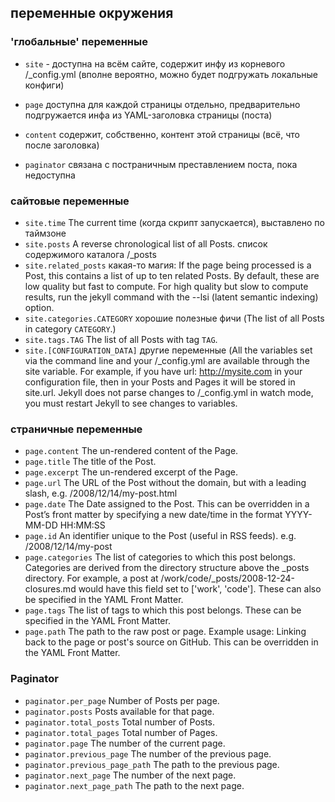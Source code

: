## переменные окружения

### 'глобальные' переменные

- `site` - доступна на всём сайте, содержит инфу из корневого /_config.yml
(вполне вероятно, можно будет подгружать локальные конфиги)

- `page` доступна для каждой страницы отдельно, предварительно подгружается инфа из YAML-заголовка страницы (поста)

- `content` содержит, собственно, контент этой страницы (всё, что после заголовка)

- `paginator` связана с постраничным преставлением поста, пока недоступна

### сайтовые переменные
- `site.time` The current time (когда скрипт запускается), выставлено по таймзоне
- `site.posts` A reverse chronological list of all Posts. список содержимого каталога /_posts
- `site.related_posts` какая-то магия: If the page being processed is a Post, this contains a list of up to ten related Posts. By default, these are low quality but fast to compute. For high quality but slow to compute results, run the jekyll command with the --lsi (latent semantic indexing) option.
- `site.categories.CATEGORY` хорошие полезные фичи (The list of all Posts in category `CATEGORY`.)
- `site.tags.TAG` The list of all Posts with tag `TAG`.
- `site.[CONFIGURATION_DATA]` другие переменные (All the variables set via the command line and your /_config.yml are available through the site variable. For example, if you have url: http://mysite.com in your configuration file, then in your Posts and Pages it will be stored in site.url. Jekyll does not parse changes to /_config.yml in watch mode, you must restart Jekyll to see changes to variables.

### страничные переменные
- `page.content` The un-rendered content of the Page.
- `page.title` The title of the Post.
- `page.excerpt` The un-rendered excerpt of the Page.
- `page.url` The URL of the Post without the domain, but with a leading slash, e.g. /2008/12/14/my-post.html
- `page.date` The Date assigned to the Post. This can be overridden in a Post’s front matter by specifying a new date/time in the format YYYY-MM-DD HH:MM:SS
- `page.id` An identifier unique to the Post (useful in RSS feeds). e.g. /2008/12/14/my-post
- `page.categories` The list of categories to which this post belongs. Categories are derived from the directory structure above the _posts directory. For example, a post at /work/code/_posts/2008-12-24-closures.md would have this field set to ['work', 'code']. These can also be specified in the YAML Front Matter.
- `page.tags` The list of tags to which this post belongs. These can be specified in the YAML Front Matter.
- `page.path` The path to the raw post or page. Example usage: Linking back to the page or post's source on GitHub. This can be overridden in the YAML Front Matter.



### Paginator
- `paginator.per_page` Number of Posts per page.
- `paginator.posts` Posts available for that page.
- `paginator.total_posts` Total number of Posts.
- `paginator.total_pages` Total number of Pages.
- `paginator.page` The number of the current page.
- `paginator.previous_page` The number of the previous page.
- `paginator.previous_page_path` The path to the previous page.
- `paginator.next_page` The number of the next page.
- `paginator.next_page_path` The path to the next page.